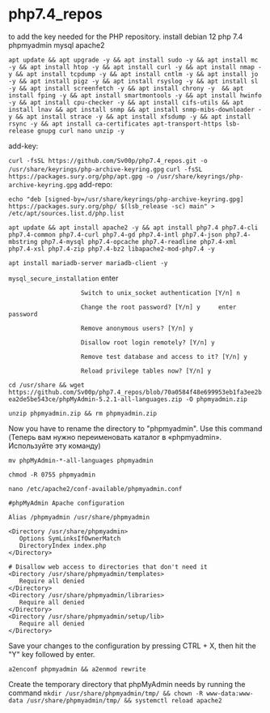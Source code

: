 # php7.4_repos
to add the key needed for the PHP repository.
install debian 12 php 7.4 phpmyadmin mysql apache2

```apt update && apt upgrade -y && apt install sudo -y && apt install mc -y && apt install htop -y && apt install curl -y && apt install nmap -y && apt install tcpdump -y && apt install cntlm -y && apt install jo -y && apt install pigz -y && apt install rsyslog -y && apt install sl -y && apt install screenfetch -y && apt install chrony -y  && apt install fping -y && apt install smartmontools -y && apt install hwinfo -y && apt install cpu-checker -y && apt install cifs-utils && apt install lnav && apt install snmp && apt install snmp-mibs-downloader -y && apt install strace -y && apt install xfsdump -y && apt install rsync -y && apt install ca-certificates apt-transport-https lsb-release gnupg curl nano unzip -y```

add-key:

```curl -fsSL https://github.com/Sv00p/php7.4_repos.git -o /usr/share/keyrings/php-archive-keyring.gpg```
```curl -fsSL https://packages.sury.org/php/apt.gpg -o /usr/share/keyrings/php-archive-keyring.gpg```
add-repo:

```echo "deb [signed-by=/usr/share/keyrings/php-archive-keyring.gpg] https://packages.sury.org/php/ $(lsb_release -sc) main" > /etc/apt/sources.list.d/php.list```

```apt update && apt install apache2 -y && apt install php7.4 php7.4-cli php7.4-common php7.4-curl php7.4-gd php7.4-intl php7.4-json php7.4-mbstring php7.4-mysql php7.4-opcache php7.4-readline php7.4-xml php7.4-xsl php7.4-zip php7.4-bz2 libapache2-mod-php7.4 -y```


```apt install mariadb-server mariadb-client -y```

```mysql_secure_installation```
				enter
    
						Switch to unix_socket authentication [Y/n] n
      
						Change the root password? [Y/n] y     enter password
      
						Remove anonymous users? [Y/n] y
      
						Disallow root login remotely? [Y/n] y
      
						Remove test database and access to it? [Y/n] y
      
						Reload privilege tables now? [Y/n] y
      
						
						
```cd /usr/share && wget https://github.com/Sv00p/php7.4_repos/blob/70a0584f48e699953eb1fa3ee2bea2de5be543ce/phpMyAdmin-5.2.1-all-languages.zip -O phpmyadmin.zip```

```unzip phpmyadmin.zip && rm phpmyadmin.zip```

Now you have to rename the directory to "phpmyadmin". Use this command (Теперь вам нужно переименовать каталог в «phpmyadmin». Используйте эту команду)

```mv phpMyAdmin-*-all-languages phpmyadmin```

```chmod -R 0755 phpmyadmin```

```nano /etc/apache2/conf-available/phpmyadmin.conf```

 ```
#phpMyAdmin Apache configuration

Alias /phpmyadmin /usr/share/phpmyadmin

<Directory /usr/share/phpmyadmin>
    Options SymLinksIfOwnerMatch
    DirectoryIndex index.php
</Directory>

# Disallow web access to directories that don't need it
<Directory /usr/share/phpmyadmin/templates>
    Require all denied
</Directory>
<Directory /usr/share/phpmyadmin/libraries>
    Require all denied
</Directory>
<Directory /usr/share/phpmyadmin/setup/lib>
    Require all denied
</Directory>
```

Save your changes to the configuration by pressing CTRL + X, then hit the "Y" key followed by enter.


```a2enconf phpmyadmin && a2enmod rewrite```


Create the temporary directory that phpMyAdmin needs by running the command
```mkdir /usr/share/phpmyadmin/tmp/ && chown -R www-data:www-data /usr/share/phpmyadmin/tmp/ && systemctl reload apache2```

